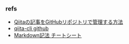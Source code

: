 ### refs
- [Qiitaの記事をGitHubリポジトリで管理する方法](https://qiita.com/Qiita/items/32c79014509987541130)
- [qiita-cli github](https://github.com/increments/qiita-cli)
- [Markdown記法 チートシート](https://qiita.com/Qiita/items/c686397e4a0f4f11683d)

